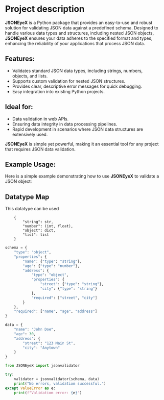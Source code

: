 # Project description

**JSONEyeX** is a Python package that provides an easy-to-use and robust solution for validating JSON data against a predefined schema. Designed to handle various data types and structures, including nested JSON objects, **JSONEyeX** ensures your data adheres to the specified format and types, enhancing the reliability of your applications that process JSON data.

## Features:

- Validates standard JSON data types, including strings, numbers, objects, and lists.
- Supports custom validation for nested JSON structures.
- Provides clear, descriptive error messages for quick debugging.
- Easy integration into existing Python projects.

## Ideal for:

- Data validation in web APIs.
- Ensuring data integrity in data processing pipelines.
- Rapid development in scenarios where JSON data structures are extensively used.

**JSONEyeX** is simple yet powerful, making it an essential tool for any project that requires JSON data validation.

## Example Usage:

Here is a simple example demonstrating how to use **JSONEyeX** to validate a JSON object:

## Datatype Map

This datatype can be used
```
    {
        "string": str,
        "number": (int, float),
        "object": dict,
        "list": list
    }
```

```python
schema = {
    "type": "object",
    "properties": {
        "name": {"type": "string"},
        "age": {"type": "number"},
        "address": {
            "type": "object",
            "properties": {
                "street": {"type": "string"},
                "city": {"type": "string"}
            },
            "required": ["street", "city"]
        }
    },
    "required": ["name", "age", "address"]
}

data = {
    "name": "John Doe",
    "age": 30,
    "address": {
        "street": "123 Main St",
        "city": "Anytown"
    }
}

from JSONEyeX import jsonvalidator

try:
    validator = jsonvalidator(schema, data)
    print("No errors, validation successful.")
except ValueError as e:
    print(f"Validation error: {e}")
```